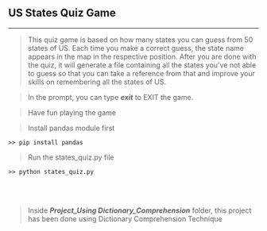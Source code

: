 ## US States Quiz Game
***

> This  quiz game is based on how many states you can guess from 50 states of US. Each time you make a correct guess, the state name appears in the map in the respective position. After you are done with the quiz, it will generate a file containing all the states you've not able to guess so that you can take a reference from that and improve your skills on remembering all the states of US.

> In the prompt, you can type ***exit*** to EXIT the game.

> Have fun playing the game

> Install pandas module first

```
>> pip install pandas
```

> Run the states_quiz.py file
```
>> python states_quiz.py

```

<br><br>

> Inside ***Project_Using Dictionary_Comprehension*** folder, this project has been done using Dictionary Comprehension Technique
